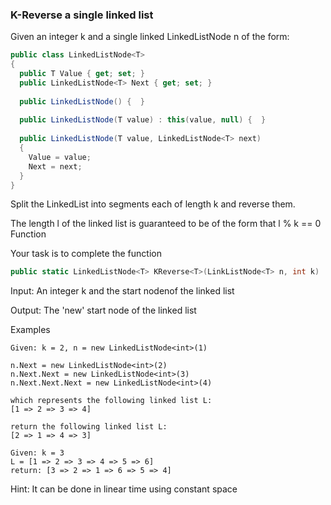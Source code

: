 ### K-Reverse a single linked list

Given an integer k and a single linked LinkedListNode n of the form:

```csharp
public class LinkedListNode<T>
{
  public T Value { get; set; }
  public LinkedListNode<T> Next { get; set; }
  
  public LinkedListNode() {  }
  
  public LinkedListNode(T value) : this(value, null) {  }
  
  public LinkedListNode(T value, LinkedListNode<T> next)
  {
    Value = value;
    Next = next;
  }
}
```
Split the LinkedList into segments each of length k and reverse them.

The length l of the linked list is guaranteed to be of the form that l % k == 0
Function

Your task is to complete the function
```csharp
public static LinkedListNode<T> KReverse<T>(LinkListNode<T> n, int k)
```
Input: An integer k and the start nodenof the linked list

Output: The 'new' start node of the linked list

Examples
```
Given: k = 2, n = new LinkedListNode<int>(1)

n.Next = new LinkedListNode<int>(2)
n.Next.Next = new LinkedListNode<int>(3)
n.Next.Next.Next = new LinkedListNode<int>(4)

which represents the following linked list L:
[1 => 2 => 3 => 4]

return the following linked list L:
[2 => 1 => 4 => 3]

Given: k = 3
L = [1 => 2 => 3 => 4 => 5 => 6]
return: [3 => 2 => 1 => 6 => 5 => 4]
```
Hint:  It can be done in linear time using constant space
